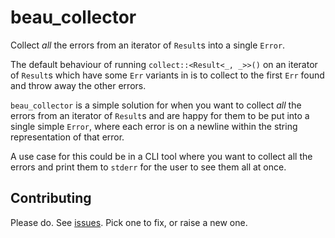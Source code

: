 # beau\_collector

Collect _all_ the errors from an iterator of `Result`s into a single `Error`.

The default behaviour of running `collect::<Result<_, _>>()` on an iterator of
`Result`s which have some `Err` variants in is to collect to the first `Err` found
and throw away the other errors.

`beau_collector` is a simple solution for when you want to collect _all_ the errors from
an iterator of `Result`s and are happy for them to be put into a single simple `Error`,
where each error is on a newline within the string representation of that error.

A use case for this could be in a CLI tool where you want to collect all the errors and
print them to `stderr` for the user to see them all at once.

## Contributing

Please do.  See [issues][issues].  Pick one to fix, or raise a new one.

[issues]: https://github.com/tarquin-the-brave/beau-collector/issues
